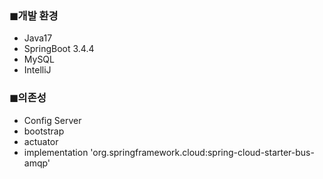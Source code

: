 ### ◼개발 환경
- Java17
- SpringBoot 3.4.4
- MySQL
- IntelliJ

### ◼의존성
- Config Server
- bootstrap
- actuator
- implementation 'org.springframework.cloud:spring-cloud-starter-bus-amqp' 